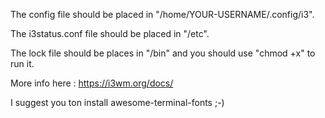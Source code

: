 The config file should be placed in "/home/YOUR-USERNAME/.config/i3".

The i3status.conf file should be placed in "/etc".

The lock file should be places in "/bin" and you should use "chmod +x" to run it.

More info here : https://i3wm.org/docs/

I suggest you ton install awesome-terminal-fonts ;-)
